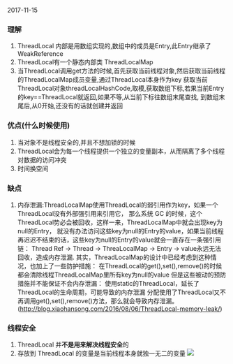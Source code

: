 2017-11-15
### 理解
1. ThreadLocal 内部是用数组实现的,数组中的成员是Entry,此Entry继承了WeakReference
2. ThreadLocal有一个静态内部类 ThreadLocalMap
3. 当ThreadLocal调用get方法的时候,首先获取当前线程对象,然后获取当前线程的ThreadLocalMap成员变量,通过ThreadLocal本身作为key
获取当前ThreadLocal对象threadLocalHashCode,取模,获取数组下标,若果当前Entry的key==ThreadLocal就返回,如果不等,从当前下标往数组末尾查找,
到数组末尾后,从0开始,还没有的话就创建并返回
		
### 优点(什么时候使用)
1. 当对象不是线程安全的,并且不想加锁的时候
2. ThreadLocal会为每一个线程提供一个独立的变量副本，从而隔离了多个线程对数据的访问冲突
3. 时间换空间
	
### 缺点
1. 内存泄漏:ThreadLocalMap使用ThreadLocal的弱引用作为key，如果一个ThreadLocal没有外部强引用来引用它，
那么系统 GC 的时候，这个ThreadLocal势必会被回收，这样一来，ThreadLocalMap中就会出现key为null的Entry，
就没有办法访问这些key为null的Entry的value，如果当前线程再迟迟不结束的话，这些key为null的Entry的value就会一直存在一条强引用链：
Thread Ref -> Thread -> ThreaLocalMap -> Entry -> value永远无法回收，造成内存泄漏.
其实，ThreadLocalMap的设计中已经考虑到这种情况，也加上了一些防护措施：
在ThreadLocal的get(),set(),remove()的时候都会清除线程ThreadLocalMap里所有key为null的value
但是这些被动的预防措施并不能保证不会内存泄漏：
使用static的ThreadLocal，延长了ThreadLocal的生命周期，可能导致的内存泄漏
分配使用了ThreadLocal又不再调用get(),set(),remove()方法，那么就会导致内存泄漏。
(http://blog.xiaohansong.com/2016/08/06/ThreadLocal-memory-leak/)

### 线程安全
1. ThreadLocal 并**不是用来解决线程安全**的
2. 存放到 ThreadLocal 的变量是当前线程本身就独一无二的变量
![](https://github.com/t734070824/tq.java/blob/master/tq.java.concurrent/src/main/java/_threadlocal/1.jpg?raw=true)       

		